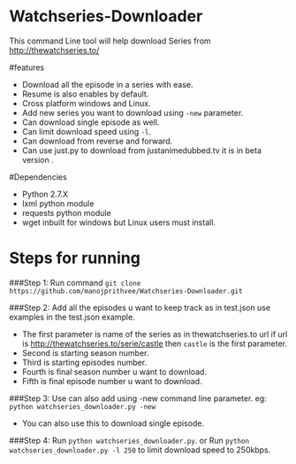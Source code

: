 # Watchseries-Downloader

This command Line tool will help download Series from http://thewatchseries.to/

#features
  - Download all the episode in a series with ease.
  - Resume is also enables by default.
  - Cross platform windows and Linux.
  - Add new series you want to download using `-new` parameter.
  - Can download single episode as well.
  - Can limit download speed using `-l`.
  - Can download from reverse and forward.
  - Can use just.py to download from justanimedubbed.tv it is in beta version .

#Dependencies
  - Python 2.7.X
  - lxml python module
  - requests python module
  - wget inbuilt for windows but Linux users must install.

# Steps for running
###Step 1:
Run command `git clone https://github.com/manojprithvee/Watchseries-Downloader.git`

###Step 2:
Add all the episodes u want to keep track as in test.json use examples in the test.json example.
 - The first parameter is name of the series as in thewatchseries.to url if url is http://thewatchseries.to/serie/castle then `castle` is the first parameter.
 - Second is starting season number.
 - Third is starting episodes number.
 - Fourth is final season number u want to download.
 - Fifth is final episode number u want to download.

###Step 3:
Use can also add using -new command line parameter.
eg:
`python watchseries_downloader.py -new`
 - You can also use this to download single episode.

###Step 4:
Run `python watchseries_downloader.py`.
or
Run `python watchseries_downloader.py -l 250` to limit download speed to 250kbps.
